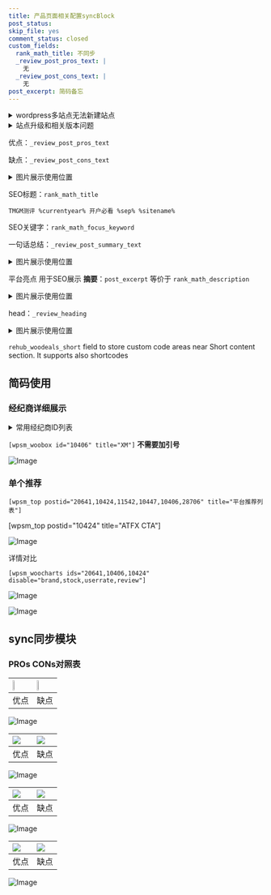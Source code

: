 ```yaml
---
title: 产品页面相关配置syncBlock
post_status: 
skip_file: yes
comment_status: closed
custom_fields:
  rank_math_title: 不同步
  _review_post_pros_text: |
    无
  _review_post_cons_text: |
    无
post_excerpt: 简码备忘
---
```

<details><summary>wordpress多站点无法新建站点</summary>

<li>和报错需要清理cookies一样的原因</li>
<li>wp-config.php里面<code>define( 'SUBDOMAIN_INSTALL', false );//子域名安装</code></li>
<li>新建子站点是用<code>define( 'SUBDOMAIN_INSTALL', true);//子域名安装</code> 完成以后，改成<code>false</code></li>
</details>

<details><summary>站点升级和相关版本问题</summary>

<p>wordpress：5.9.9
woocommerce：7.5.1
出现问题的地方：主题选项里面>><strong>Product layout >>compact style</strong></p>
<p>如何出现没有用过的字段 导致无法保存。先导出配置 然后进行修改，后面再次恢复即可。</p>
<p>出现部分字段无法显示时，需要返回默认布局后，对产品进行保存就好了。</p>
<p></p>
</details>

优点：`_review_post_pros_text`

缺点：`_review_post_cons_text`

<details><summary>图片展示使用位置</summary>

<img src="https://prod-files-secure.s3.us-west-2.amazonaws.com/39ed1227-6d7d-4570-be36-9ccd4a2c4241/f51d3d83-55d4-4bdf-9604-f37ec77ab556/Untitled.png?X-Amz-Algorithm=AWS4-HMAC-SHA256&X-Amz-Content-Sha256=UNSIGNED-PAYLOAD&X-Amz-Credential=ASIAZI2LB466ZYGASELX%2F20250923%2Fus-west-2%2Fs3%2Faws4_request&X-Amz-Date=20250923T225521Z&X-Amz-Expires=3600&X-Amz-Security-Token=IQoJb3JpZ2luX2VjEMb%2F%2F%2F%2F%2F%2F%2F%2F%2F%2FwEaCXVzLXdlc3QtMiJHMEUCICeAKPktjpypskM2MtI7H3bccU7LyEUVNuMHqsahNaraAiEA4EvZnpMiKl70rWegBJiEyLilk8PFVB%2FC4QnGlilYmSsq%2FwMITxAAGgw2Mzc0MjMxODM4MDUiDCofnVFWffnSLzN1dSrcA4ikZiwDyVnLQKl8nbLpSnz3pn%2BvBDtAH%2FWZ8YqAtaaAapnZ%2BQa0T%2FCL4cVCRIITxweIzNGQdhLA2WoauvCe%2FB%2Fe1pXoGZWm8YWe4a70gBFDP%2FBh5BmObLOqs0kzznteBg%2FUe6WaeMPVZRnUXkTAZ6MoMit%2BYJVgxTPKVSzfYF%2FkCwvmwTK4wGVfmTuN64ijVKh8QTRCHCw7i5LByo9sMDUGbyWQPPo6FXZRRgmopEv8Euam5Or0a0VHcjxGmXnrx6YNqhr1TqEGbHS29JP3Su3xufLcaUNQ2jUebiST5uDpaNPcGIwuoAB9Jo0tMbxDooMYZtrKbTBLpflQl%2Fu4FPjWjuFaZQcXHzHSyNmJsE2h0MWY%2BwYjgl7Yt4AP3pm0Gr%2F3VcNitmrEZDlvG6i2WcmutCJUx5oW36R%2FghB8vevs6rRI%2BEQtK%2Bsxa4yWAd7bxkXjx4URRd9NWcfJSfuyBbAafXTz%2BOS%2Fmvsq5BLDKnlvSOo7gnGfGnF%2BjhsN15ibs8j%2BEZ%2Bfp925%2B%2FZ5iY4W%2FRyLdvMbjntxRKbcKepGSlGJoRc9wJ%2BJ1CnEirUm4aQbuR8y5OgUD37ZYApuGP856jw7E2PZWfU%2BYawG3cn1DBmkK9PrhDIl0tjeV7PDMPa4zMYGOqUB%2FkdHPuYctaHwVy%2Be6jvpu5OIKwnDYu27Kn5EqjLyA9ompSWw9koSlDpDbd7dRXByvBFjHdCqfPe09IWpfmnRJ9WtXmdH3EMbsdg6BaneovqMZg%2BkVnVZXGTcdq02T%2BPPN8c8QRgg%2BDzxGROIl3%2FnML8JDOjzFKTE9n1X%2B3hDtXvWiIvNhc9D7Rbz8LCbtZoo5ROEOq3Ncl6ZGAkpxpEFjeEv5fEm&X-Amz-Signature=6430fef79954da516f29cde8d72e5a9e5d57fba287e452b866e754fd928458db&X-Amz-SignedHeaders=host&x-amz-checksum-mode=ENABLED&x-id=GetObject" alt="Image">
</details>

SEO标题：`rank_math_title`

`TMGM测评 %currentyear% 开户必看 %sep% %sitename%`

SEO关键字：`rank_math_focus_keyword`

一句话总结：`_review_post_summary_text`

<details><summary>图片展示使用位置</summary>

<img src="https://prod-files-secure.s3.us-west-2.amazonaws.com/39ed1227-6d7d-4570-be36-9ccd4a2c4241/4b96a922-296c-4f4e-8630-d1c870cbce01/Untitled.png?X-Amz-Algorithm=AWS4-HMAC-SHA256&X-Amz-Content-Sha256=UNSIGNED-PAYLOAD&X-Amz-Credential=ASIAZI2LB466XVX3H7BH%2F20250923%2Fus-west-2%2Fs3%2Faws4_request&X-Amz-Date=20250923T225521Z&X-Amz-Expires=3600&X-Amz-Security-Token=IQoJb3JpZ2luX2VjEMf%2F%2F%2F%2F%2F%2F%2F%2F%2F%2FwEaCXVzLXdlc3QtMiJGMEQCIFAeChII2JNsBmaqh7zyIFsrAVoG8fyZs%2Fi7Fsj4IGeEAiA2DtFba6RmvUuAleMLxGhZ4Bpk9srHI7CczifjJawFXSr%2FAwhPEAAaDDYzNzQyMzE4MzgwNSIMwBC%2B12nOX1qEBMi8KtwD7JeMCCTqcrU7DKHBO3MxK9oobnLhq11zsQaCyODJuEaW5OiJOpQOVmk0B%2FaGvjOt79xwzglzhGdIZ9g%2BwvdnCwoPAaLYDknvkyrMXMobzlhIYBNfzColXwl1%2F8JBzzv1VAuNUuzXNq6hQ%2BqOTf5vR872tm7qnEbvH%2B2HlgXL3ezrXRME7QY%2BTo3hOZzrA06ha9hPO0lavfBDwoiV9sfYpEcjKFF6yGA5UbLcof2YvScOBgOXY9FJzOgy4o9%2BxBCH9C8%2BP%2B3se6ygSTZA57XNsVBGLanLZncEI%2BqcD1zg5FkEZUC2doHC8l77605H79qzG41l0aajn2gCMiZHFu2%2FAKRAHsN2EeFv0oeRuT0J4JtAULTFDEJiLrZc3ihVJb6yOi4F5nI1FylLqvfjRF6tdiMCjLvXia3ohiTzX563zOVlJlieCVfn5TEWhvbPysexf7j%2FhWiABxpvHopfulcME082pLmHpgiy4MvUEsMLhTCbWAafvhsE1QdrUz9HEAUEKaVv6V%2BT0am20vUWpmbpci4vRKPy0Xowlq8wFdEP0V%2F5xoIokbmy9oJ%2B1GECNKnjruDG%2BM2pomexZ7u%2B3RQ2G9lpv9xob4CxnaiaHLlALCDkBgswtNAGww%2Bfs9UwobrMxgY6pgEyaNdqRT7UW7xNz3OLLxpxgWFnSPQ%2BrB2Kli7ivYKhVALZydpWMQzjeRv05DsrpxEFNSuqCkZJWh1ehjdethdRLtGKpZgNzlt5L4TysIsDU2zMrXZMFVocAszZaMEdtzBLojBc40yUEIhtkYnqphLtHvKuAwtSVMvyrh3ZNRk%2F10wkB9jVtP%2FqEVI3Wp%2F5ViJucYleokAmyIOLaLPteytzihd06Df5&X-Amz-Signature=d0850f5b10a4a58ab07c0258a0de6c8aacd46ba803ea454d12b23503ed40b627&X-Amz-SignedHeaders=host&x-amz-checksum-mode=ENABLED&x-id=GetObject" alt="Image">
</details>

平台亮点 用于SEO展示 **摘要**：`post_excerpt`  等价于 `rank_math_description`

<details><summary>图片展示使用位置</summary>

<img src="https://prod-files-secure.s3.us-west-2.amazonaws.com/39ed1227-6d7d-4570-be36-9ccd4a2c4241/1ee11f63-b60a-4dfe-a7a7-d58ff23b5d88/Untitled.png?X-Amz-Algorithm=AWS4-HMAC-SHA256&X-Amz-Content-Sha256=UNSIGNED-PAYLOAD&X-Amz-Credential=ASIAZI2LB466WB7EYUYI%2F20250923%2Fus-west-2%2Fs3%2Faws4_request&X-Amz-Date=20250923T225521Z&X-Amz-Expires=3600&X-Amz-Security-Token=IQoJb3JpZ2luX2VjEMf%2F%2F%2F%2F%2F%2F%2F%2F%2F%2FwEaCXVzLXdlc3QtMiJHMEUCIEEa2H%2BGPfD0r94wpDj4kGyZKfutFdBiTzvWxFQd8VK2AiEA4jxKnfqKXSlba1xJEZZVe37iIbweGCZzWBA9MRLGWMEq%2FwMITxAAGgw2Mzc0MjMxODM4MDUiDOaaS86RKTYJplofQSrcA3MFhMcRZ0yWgktKQwXV1TF3Um4wKJ7pIk80K%2BL6xVhE%2Bx7c2MCLOv%2Fk351HegH3kJh9asMfueu2Clok89pJox57OUPP3cSOf6BVzWqduJoGMPAQuG8BDmPlSc3WZ9UxBEHIppB7vpQm9IOtmV71x8wqMmSpQc%2BokTj49yOw32OsZMXVMkN8IJO3mDNjldWNV8Gg8HSuQSPHXkcpzYzaywWsAuCbJKhZ53E9LZTtTFKjk13KtmpuxpcyD6EbGYXCLvPrcvNrUgUh0U%2Bxsebraq81Ye3TSJup8XkdnVsaKn3YB33pONhYwpjI%2Bo%2FHamUkl4JtKSj86uN0ygtqJAgXC%2Bz4fGRydL6DTQMZe%2B4bHiXK6F3VViB1S1W8sd2tHQ1J9WYD9shd9jPb2adUW7OF9U6O71hY92%2BBPYPWotAOKuWlJzh6s2lQWuc1GyfHTvpwAEgq3y%2FbkfmDdUaLxyJu%2F8RMM%2FWmfe0aEVlqgt1Iu1KSezyYCIRe%2FpyT1q8cFv1T70vddq6qaWR3o%2BpQmlK4E2wI%2FqeIbVmO4%2Fp4jzoCvKfE5sZUn1bQgpeivog%2FrvLdwjPbvIqLYqVSbuFy1pQEYjPslYt%2BeimZtDgoRoe8I2iGooCer5lv1DTgto%2FGMKm5zMYGOqUBXFsAHsp62c9gAsRNFy%2B48i9w9GOx7NoS1J8Zg0r%2BPGOy5wZJHKh8PITN5sBC2Ui2wX71JEGQk4z0IJcGPjtgylbpPeaFRV7ZNmL6P2fSBpeL%2FE8mkZ74U0xvdIDulzp75Q8KX%2BB8w21qeMEQajETBsSrJn2xVgr5pcdDOmSEz3ZhayqOxcYWYchUGrH1kV5knh%2FlbohbTXIwC9eU1jJ%2FHdehwUQG&X-Amz-Signature=b97e9940339c57b05999abd32b2f0a0523c27a27d0d30ade58103b818164ab12&X-Amz-SignedHeaders=host&x-amz-checksum-mode=ENABLED&x-id=GetObject" alt="Image">
<img src="https://prod-files-secure.s3.us-west-2.amazonaws.com/39ed1227-6d7d-4570-be36-9ccd4a2c4241/ad4118b5-78d8-4fbe-801e-3b29b5d99c01/Untitled.png?X-Amz-Algorithm=AWS4-HMAC-SHA256&X-Amz-Content-Sha256=UNSIGNED-PAYLOAD&X-Amz-Credential=ASIAZI2LB466WB7EYUYI%2F20250923%2Fus-west-2%2Fs3%2Faws4_request&X-Amz-Date=20250923T225521Z&X-Amz-Expires=3600&X-Amz-Security-Token=IQoJb3JpZ2luX2VjEMf%2F%2F%2F%2F%2F%2F%2F%2F%2F%2FwEaCXVzLXdlc3QtMiJHMEUCIEEa2H%2BGPfD0r94wpDj4kGyZKfutFdBiTzvWxFQd8VK2AiEA4jxKnfqKXSlba1xJEZZVe37iIbweGCZzWBA9MRLGWMEq%2FwMITxAAGgw2Mzc0MjMxODM4MDUiDOaaS86RKTYJplofQSrcA3MFhMcRZ0yWgktKQwXV1TF3Um4wKJ7pIk80K%2BL6xVhE%2Bx7c2MCLOv%2Fk351HegH3kJh9asMfueu2Clok89pJox57OUPP3cSOf6BVzWqduJoGMPAQuG8BDmPlSc3WZ9UxBEHIppB7vpQm9IOtmV71x8wqMmSpQc%2BokTj49yOw32OsZMXVMkN8IJO3mDNjldWNV8Gg8HSuQSPHXkcpzYzaywWsAuCbJKhZ53E9LZTtTFKjk13KtmpuxpcyD6EbGYXCLvPrcvNrUgUh0U%2Bxsebraq81Ye3TSJup8XkdnVsaKn3YB33pONhYwpjI%2Bo%2FHamUkl4JtKSj86uN0ygtqJAgXC%2Bz4fGRydL6DTQMZe%2B4bHiXK6F3VViB1S1W8sd2tHQ1J9WYD9shd9jPb2adUW7OF9U6O71hY92%2BBPYPWotAOKuWlJzh6s2lQWuc1GyfHTvpwAEgq3y%2FbkfmDdUaLxyJu%2F8RMM%2FWmfe0aEVlqgt1Iu1KSezyYCIRe%2FpyT1q8cFv1T70vddq6qaWR3o%2BpQmlK4E2wI%2FqeIbVmO4%2Fp4jzoCvKfE5sZUn1bQgpeivog%2FrvLdwjPbvIqLYqVSbuFy1pQEYjPslYt%2BeimZtDgoRoe8I2iGooCer5lv1DTgto%2FGMKm5zMYGOqUBXFsAHsp62c9gAsRNFy%2B48i9w9GOx7NoS1J8Zg0r%2BPGOy5wZJHKh8PITN5sBC2Ui2wX71JEGQk4z0IJcGPjtgylbpPeaFRV7ZNmL6P2fSBpeL%2FE8mkZ74U0xvdIDulzp75Q8KX%2BB8w21qeMEQajETBsSrJn2xVgr5pcdDOmSEz3ZhayqOxcYWYchUGrH1kV5knh%2FlbohbTXIwC9eU1jJ%2FHdehwUQG&X-Amz-Signature=3e1f6f9a331d07782f4ccea2eb878976f582eca40ee7bfa90e2e5daa6366f0f1&X-Amz-SignedHeaders=host&x-amz-checksum-mode=ENABLED&x-id=GetObject" alt="Image">
<img src="https://prod-files-secure.s3.us-west-2.amazonaws.com/39ed1227-6d7d-4570-be36-9ccd4a2c4241/a38cf7c9-a79c-4b64-9e94-13589fe0758b/Untitled.png?X-Amz-Algorithm=AWS4-HMAC-SHA256&X-Amz-Content-Sha256=UNSIGNED-PAYLOAD&X-Amz-Credential=ASIAZI2LB466WB7EYUYI%2F20250923%2Fus-west-2%2Fs3%2Faws4_request&X-Amz-Date=20250923T225521Z&X-Amz-Expires=3600&X-Amz-Security-Token=IQoJb3JpZ2luX2VjEMf%2F%2F%2F%2F%2F%2F%2F%2F%2F%2FwEaCXVzLXdlc3QtMiJHMEUCIEEa2H%2BGPfD0r94wpDj4kGyZKfutFdBiTzvWxFQd8VK2AiEA4jxKnfqKXSlba1xJEZZVe37iIbweGCZzWBA9MRLGWMEq%2FwMITxAAGgw2Mzc0MjMxODM4MDUiDOaaS86RKTYJplofQSrcA3MFhMcRZ0yWgktKQwXV1TF3Um4wKJ7pIk80K%2BL6xVhE%2Bx7c2MCLOv%2Fk351HegH3kJh9asMfueu2Clok89pJox57OUPP3cSOf6BVzWqduJoGMPAQuG8BDmPlSc3WZ9UxBEHIppB7vpQm9IOtmV71x8wqMmSpQc%2BokTj49yOw32OsZMXVMkN8IJO3mDNjldWNV8Gg8HSuQSPHXkcpzYzaywWsAuCbJKhZ53E9LZTtTFKjk13KtmpuxpcyD6EbGYXCLvPrcvNrUgUh0U%2Bxsebraq81Ye3TSJup8XkdnVsaKn3YB33pONhYwpjI%2Bo%2FHamUkl4JtKSj86uN0ygtqJAgXC%2Bz4fGRydL6DTQMZe%2B4bHiXK6F3VViB1S1W8sd2tHQ1J9WYD9shd9jPb2adUW7OF9U6O71hY92%2BBPYPWotAOKuWlJzh6s2lQWuc1GyfHTvpwAEgq3y%2FbkfmDdUaLxyJu%2F8RMM%2FWmfe0aEVlqgt1Iu1KSezyYCIRe%2FpyT1q8cFv1T70vddq6qaWR3o%2BpQmlK4E2wI%2FqeIbVmO4%2Fp4jzoCvKfE5sZUn1bQgpeivog%2FrvLdwjPbvIqLYqVSbuFy1pQEYjPslYt%2BeimZtDgoRoe8I2iGooCer5lv1DTgto%2FGMKm5zMYGOqUBXFsAHsp62c9gAsRNFy%2B48i9w9GOx7NoS1J8Zg0r%2BPGOy5wZJHKh8PITN5sBC2Ui2wX71JEGQk4z0IJcGPjtgylbpPeaFRV7ZNmL6P2fSBpeL%2FE8mkZ74U0xvdIDulzp75Q8KX%2BB8w21qeMEQajETBsSrJn2xVgr5pcdDOmSEz3ZhayqOxcYWYchUGrH1kV5knh%2FlbohbTXIwC9eU1jJ%2FHdehwUQG&X-Amz-Signature=d45ac15bf3d3e2c0e30c5df80e88e2b2d6deb4608f6b22e80e3748d37fcb11ef&X-Amz-SignedHeaders=host&x-amz-checksum-mode=ENABLED&x-id=GetObject" alt="Image">
<img src="https://prod-files-secure.s3.us-west-2.amazonaws.com/39ed1227-6d7d-4570-be36-9ccd4a2c4241/7da6fc1e-d2ac-42ae-8c75-cb5749aa18f6/Untitled.png?X-Amz-Algorithm=AWS4-HMAC-SHA256&X-Amz-Content-Sha256=UNSIGNED-PAYLOAD&X-Amz-Credential=ASIAZI2LB466WB7EYUYI%2F20250923%2Fus-west-2%2Fs3%2Faws4_request&X-Amz-Date=20250923T225521Z&X-Amz-Expires=3600&X-Amz-Security-Token=IQoJb3JpZ2luX2VjEMf%2F%2F%2F%2F%2F%2F%2F%2F%2F%2FwEaCXVzLXdlc3QtMiJHMEUCIEEa2H%2BGPfD0r94wpDj4kGyZKfutFdBiTzvWxFQd8VK2AiEA4jxKnfqKXSlba1xJEZZVe37iIbweGCZzWBA9MRLGWMEq%2FwMITxAAGgw2Mzc0MjMxODM4MDUiDOaaS86RKTYJplofQSrcA3MFhMcRZ0yWgktKQwXV1TF3Um4wKJ7pIk80K%2BL6xVhE%2Bx7c2MCLOv%2Fk351HegH3kJh9asMfueu2Clok89pJox57OUPP3cSOf6BVzWqduJoGMPAQuG8BDmPlSc3WZ9UxBEHIppB7vpQm9IOtmV71x8wqMmSpQc%2BokTj49yOw32OsZMXVMkN8IJO3mDNjldWNV8Gg8HSuQSPHXkcpzYzaywWsAuCbJKhZ53E9LZTtTFKjk13KtmpuxpcyD6EbGYXCLvPrcvNrUgUh0U%2Bxsebraq81Ye3TSJup8XkdnVsaKn3YB33pONhYwpjI%2Bo%2FHamUkl4JtKSj86uN0ygtqJAgXC%2Bz4fGRydL6DTQMZe%2B4bHiXK6F3VViB1S1W8sd2tHQ1J9WYD9shd9jPb2adUW7OF9U6O71hY92%2BBPYPWotAOKuWlJzh6s2lQWuc1GyfHTvpwAEgq3y%2FbkfmDdUaLxyJu%2F8RMM%2FWmfe0aEVlqgt1Iu1KSezyYCIRe%2FpyT1q8cFv1T70vddq6qaWR3o%2BpQmlK4E2wI%2FqeIbVmO4%2Fp4jzoCvKfE5sZUn1bQgpeivog%2FrvLdwjPbvIqLYqVSbuFy1pQEYjPslYt%2BeimZtDgoRoe8I2iGooCer5lv1DTgto%2FGMKm5zMYGOqUBXFsAHsp62c9gAsRNFy%2B48i9w9GOx7NoS1J8Zg0r%2BPGOy5wZJHKh8PITN5sBC2Ui2wX71JEGQk4z0IJcGPjtgylbpPeaFRV7ZNmL6P2fSBpeL%2FE8mkZ74U0xvdIDulzp75Q8KX%2BB8w21qeMEQajETBsSrJn2xVgr5pcdDOmSEz3ZhayqOxcYWYchUGrH1kV5knh%2FlbohbTXIwC9eU1jJ%2FHdehwUQG&X-Amz-Signature=5c979259dc088ded4ce73d09d68c2b3a77c662afcbd17095fc07b6bf355e8be5&X-Amz-SignedHeaders=host&x-amz-checksum-mode=ENABLED&x-id=GetObject" alt="Image">
<img src="https://prod-files-secure.s3.us-west-2.amazonaws.com/39ed1227-6d7d-4570-be36-9ccd4a2c4241/7e97f40a-eaee-47f5-b2f9-475f96808fa7/Untitled.png?X-Amz-Algorithm=AWS4-HMAC-SHA256&X-Amz-Content-Sha256=UNSIGNED-PAYLOAD&X-Amz-Credential=ASIAZI2LB466WB7EYUYI%2F20250923%2Fus-west-2%2Fs3%2Faws4_request&X-Amz-Date=20250923T225521Z&X-Amz-Expires=3600&X-Amz-Security-Token=IQoJb3JpZ2luX2VjEMf%2F%2F%2F%2F%2F%2F%2F%2F%2F%2FwEaCXVzLXdlc3QtMiJHMEUCIEEa2H%2BGPfD0r94wpDj4kGyZKfutFdBiTzvWxFQd8VK2AiEA4jxKnfqKXSlba1xJEZZVe37iIbweGCZzWBA9MRLGWMEq%2FwMITxAAGgw2Mzc0MjMxODM4MDUiDOaaS86RKTYJplofQSrcA3MFhMcRZ0yWgktKQwXV1TF3Um4wKJ7pIk80K%2BL6xVhE%2Bx7c2MCLOv%2Fk351HegH3kJh9asMfueu2Clok89pJox57OUPP3cSOf6BVzWqduJoGMPAQuG8BDmPlSc3WZ9UxBEHIppB7vpQm9IOtmV71x8wqMmSpQc%2BokTj49yOw32OsZMXVMkN8IJO3mDNjldWNV8Gg8HSuQSPHXkcpzYzaywWsAuCbJKhZ53E9LZTtTFKjk13KtmpuxpcyD6EbGYXCLvPrcvNrUgUh0U%2Bxsebraq81Ye3TSJup8XkdnVsaKn3YB33pONhYwpjI%2Bo%2FHamUkl4JtKSj86uN0ygtqJAgXC%2Bz4fGRydL6DTQMZe%2B4bHiXK6F3VViB1S1W8sd2tHQ1J9WYD9shd9jPb2adUW7OF9U6O71hY92%2BBPYPWotAOKuWlJzh6s2lQWuc1GyfHTvpwAEgq3y%2FbkfmDdUaLxyJu%2F8RMM%2FWmfe0aEVlqgt1Iu1KSezyYCIRe%2FpyT1q8cFv1T70vddq6qaWR3o%2BpQmlK4E2wI%2FqeIbVmO4%2Fp4jzoCvKfE5sZUn1bQgpeivog%2FrvLdwjPbvIqLYqVSbuFy1pQEYjPslYt%2BeimZtDgoRoe8I2iGooCer5lv1DTgto%2FGMKm5zMYGOqUBXFsAHsp62c9gAsRNFy%2B48i9w9GOx7NoS1J8Zg0r%2BPGOy5wZJHKh8PITN5sBC2Ui2wX71JEGQk4z0IJcGPjtgylbpPeaFRV7ZNmL6P2fSBpeL%2FE8mkZ74U0xvdIDulzp75Q8KX%2BB8w21qeMEQajETBsSrJn2xVgr5pcdDOmSEz3ZhayqOxcYWYchUGrH1kV5knh%2FlbohbTXIwC9eU1jJ%2FHdehwUQG&X-Amz-Signature=a8337f8bc5ad7310ba7b12e11ef551eb2cee3f774ce2dc9353481f9261be68c0&X-Amz-SignedHeaders=host&x-amz-checksum-mode=ENABLED&x-id=GetObject" alt="Image">
</details>

head：`_review_heading`

<details><summary>图片展示使用位置</summary>

<img src="https://prod-files-secure.s3.us-west-2.amazonaws.com/39ed1227-6d7d-4570-be36-9ccd4a2c4241/3a4650ad-9887-415c-889a-edd51fa54f27/Untitled.png?X-Amz-Algorithm=AWS4-HMAC-SHA256&X-Amz-Content-Sha256=UNSIGNED-PAYLOAD&X-Amz-Credential=ASIAZI2LB466RIU5EVHO%2F20250923%2Fus-west-2%2Fs3%2Faws4_request&X-Amz-Date=20250923T225521Z&X-Amz-Expires=3600&X-Amz-Security-Token=IQoJb3JpZ2luX2VjEMf%2F%2F%2F%2F%2F%2F%2F%2F%2F%2FwEaCXVzLXdlc3QtMiJHMEUCIQC2WC6iog8lFW97qBicBlxLHg58NOJQvnMEXm3bJmETzgIgarH%2FiuHEeH45uBJT06x8WLUGM%2Fon3rXcZne6cSrohGAq%2FwMITxAAGgw2Mzc0MjMxODM4MDUiDNpqhkG0Dd7c4B8LZCrcAyTIJHoUuya8lNO76v5EE6DY4Wky4P71Ivv0ifjBpVHdDQG%2BMw0TZPu58bOxJMU%2FsZfbHi2Hxyx8rg6qzwfj1Dk38N6Wq1KwSCAiycltHBHrhSAo8axBBPS8lVF5N%2BJchWhan2JqsEMbW8ZjIDzcc%2BcfoZFZIyImzkoGTnsckHlhbUKUszvH%2BbGsGN1vwbdlU2iY23%2BiOB8pLdyUKCma%2FcO5IFGm6x2Ared63QyCm0qKCB73KnFdAg75vc35nJ10t8iuV2uBEg5%2FV1yWc1MK9nuU6gzjCwExoWsG7CviGeaBBiEfEbN0etLg5ZKFH6n5qLM1GUYgieg48uvThFGPkScJLjXKmXs80kOL7oJBZXbxIuAe0GQtAiPmZDafCM%2Fu8cL9EZQY%2BZ3r8uqCI9VcuIy7TPbENmICo9qXENRu97yqAaBturPEulUwQd2N5aRfCXLVbF2wHu7KXJqPmnlhDxLIDcmSUjCKQWyncDCwODyzANuvrCCX7AcBYFn1vTpsx7yNiMNjtyxAEM%2Bb8nExKxTO%2F1uAB0L%2FC6HF4WVOXcWaJ%2BEgj%2Bo3YGhYpkyzujsCeIRfLL4CvlJaz1NFf07pG9OIjjhykRFJHaqngO4ezZM7zJJSicslbIWfxi71MPe5zMYGOqUB%2F7By0o4rX9qt6gcGXTaGq8z9w%2BYEiIJAOWuTD1KPo1mgscVYS8IOFM8CbUdMUFQ5YUdaRvZMIhLaNDSTgHlfFK4rh0M2kr0sSAmqaBqb2ubptDuskkCSd2HjeyAStpqdauU7wJW0pExCS179%2F%2FtaltmgQdr22G%2BwrTPqv%2FFqxgZxFgD8WQf5t4HtzvSv1QN9bZ2D6GyA9WGOBTo2tZqaXlomK%2B7W&X-Amz-Signature=ce5c00a1c954f4c3dd68636524eb4067b07327426b605a3b4045e08402e62b94&X-Amz-SignedHeaders=host&x-amz-checksum-mode=ENABLED&x-id=GetObject" alt="Image">
</details>

`rehub_woodeals_short`	field to store custom code areas near Short content section. It supports also shortcodes



## 简码使用

### 经纪商详细展示

<details><summary>常用经纪商ID列表</summary>

<pre><code class="php">嘉盛 ===> 20641  [wpsm_woobox id="20641" title="嘉盛"]
易信easymarkets ===> 11542  [wpsm_woobox id="11542" title="易信easymarkets"]
ATFX外汇 ===> 10424  [wpsm_woobox id="10424" title="ATFX"]
XM ===> 10406  [wpsm_woobox id="10406" title="XM"]
TMGM ===> 29622  [wpsm_woobox id="29622" title="TMGM"]
HYCM ===> 10447  [wpsm_woobox id="10447" title="HYCM"]
fpmarkets澳福外汇 ===> 20639  [wpsm_woobox id="20639" title="fpmarkets澳福外汇"]</code></pre>
</details>

`[wpsm_woobox id="10406" title="XM"]` **不需要加引号**

![Image](https://prod-files-secure.s3.us-west-2.amazonaws.com/39ed1227-6d7d-4570-be36-9ccd4a2c4241/4f898f9d-0fa7-4e43-acd3-ac6bc7be575a/Untitled.png?X-Amz-Algorithm=AWS4-HMAC-SHA256&X-Amz-Content-Sha256=UNSIGNED-PAYLOAD&X-Amz-Credential=ASIAZI2LB466YEL6AZZO%2F20250923%2Fus-west-2%2Fs3%2Faws4_request&X-Amz-Date=20250923T225519Z&X-Amz-Expires=3600&X-Amz-Security-Token=IQoJb3JpZ2luX2VjEMf%2F%2F%2F%2F%2F%2F%2F%2F%2F%2FwEaCXVzLXdlc3QtMiJIMEYCIQDip8NnVtooFFj3YftVhu%2Bc12JIZilLd6y65VspxRqtgQIhAMoirvrDJAxd4GVGaZqSQMPFqvdfbRlFUG9J3JSLS9AmKv8DCE8QABoMNjM3NDIzMTgzODA1IgyhEht8HALp9Bow6O8q3AMIL09o85DhTx%2BCba4ACZmgHI%2BQr5OKeNcXrPLdZ%2B8%2Fiq%2Bjqnv3nvhuoBZYYdxP2Mf9OXvDOl4ASQ1Cb48MXr45N%2BNqETgWHSJnzZ%2Fwjy31a2vhsDm68ifuKjc%2BQoGnssSRYrCM8Zhzk1gxWF%2BZYO3klZkNclDXGkRmzL0YonIoSfN7Q96F%2FdkcJn%2F3QPZK0kBBc5nTafbqP8KY59dsAKjTwj%2FlcRpMvijyjF6RyLd%2BbZEh1TQQMrXJNDwj7dVESubjxsXJxEA4RLEUEwt9yO8%2BtZOVtd83qcFdMTtWwbVXdwmH5fIHC9%2FM3EVRqTJ7VLhwwKIF6WrpqQisgRNdYxCpPEHzsMLyB%2F1JYfz32RkJIZF4J79T9eAqscc0uOYImfJGaKP3apUK72nF%2FhbQxvkKdyHuTbzlcV%2FzDcd2lGIm%2F7OqeFqNjJAJWZLOkyvmb%2Fh6PotZXz5g%2BQxMqE6GC2RNnarsJ8%2BEKLgl5mY0wAHnY5%2FCvLoxeqm72miWLIESUgSHxVjTMQ3enucsA77aaesLuL0wdGVgKLQ%2FFdCrX7Sw0k2lu%2BXA0pNhVrlAMLLgdQ%2Fm59ueyme%2FWtfjidDcLIGh8CO70Z8MAGrPUx6yfookr8wyxiWj26ViODokHjCouczGBjqkAde%2BqQ8TWjNEYTUIKxjkGNl22YdEpyAXZUecoaAcrXJ9718eq7BKynMrUeRFj7wis6GCMuxxvZvLWcrBNFDkfY2TUBKBPcMbtCYhExRpWlqstDWoV9JOhiUyYB8QbThUGJbQG3Zw9DEhCBBnzhq5DMAcG25%2BHWM%2B0I6n%2B1DkRnk1DRUmfqNVAw6%2FHYtg5aMM%2BhOuNhDcvxB%2BNr3Fb4nRFWl7e%2FAG&X-Amz-Signature=332ba71d32c35ab1834b00be1cb33b9855d59bd2288d939c76aaf2127dcd77c7&X-Amz-SignedHeaders=host&x-amz-checksum-mode=ENABLED&x-id=GetObject)

### 单个推荐
`[wpsm_top postid="20641,10424,11542,10447,10406,28706" title="平台推荐列表"]`

[wpsm_top postid="10424" title="ATFX CTA"]

![Image](https://prod-files-secure.s3.us-west-2.amazonaws.com/39ed1227-6d7d-4570-be36-9ccd4a2c4241/5ac620dc-51a8-48b6-b55d-91f47299193c/Untitled.png?X-Amz-Algorithm=AWS4-HMAC-SHA256&X-Amz-Content-Sha256=UNSIGNED-PAYLOAD&X-Amz-Credential=ASIAZI2LB466YEL6AZZO%2F20250923%2Fus-west-2%2Fs3%2Faws4_request&X-Amz-Date=20250923T225519Z&X-Amz-Expires=3600&X-Amz-Security-Token=IQoJb3JpZ2luX2VjEMf%2F%2F%2F%2F%2F%2F%2F%2F%2F%2FwEaCXVzLXdlc3QtMiJIMEYCIQDip8NnVtooFFj3YftVhu%2Bc12JIZilLd6y65VspxRqtgQIhAMoirvrDJAxd4GVGaZqSQMPFqvdfbRlFUG9J3JSLS9AmKv8DCE8QABoMNjM3NDIzMTgzODA1IgyhEht8HALp9Bow6O8q3AMIL09o85DhTx%2BCba4ACZmgHI%2BQr5OKeNcXrPLdZ%2B8%2Fiq%2Bjqnv3nvhuoBZYYdxP2Mf9OXvDOl4ASQ1Cb48MXr45N%2BNqETgWHSJnzZ%2Fwjy31a2vhsDm68ifuKjc%2BQoGnssSRYrCM8Zhzk1gxWF%2BZYO3klZkNclDXGkRmzL0YonIoSfN7Q96F%2FdkcJn%2F3QPZK0kBBc5nTafbqP8KY59dsAKjTwj%2FlcRpMvijyjF6RyLd%2BbZEh1TQQMrXJNDwj7dVESubjxsXJxEA4RLEUEwt9yO8%2BtZOVtd83qcFdMTtWwbVXdwmH5fIHC9%2FM3EVRqTJ7VLhwwKIF6WrpqQisgRNdYxCpPEHzsMLyB%2F1JYfz32RkJIZF4J79T9eAqscc0uOYImfJGaKP3apUK72nF%2FhbQxvkKdyHuTbzlcV%2FzDcd2lGIm%2F7OqeFqNjJAJWZLOkyvmb%2Fh6PotZXz5g%2BQxMqE6GC2RNnarsJ8%2BEKLgl5mY0wAHnY5%2FCvLoxeqm72miWLIESUgSHxVjTMQ3enucsA77aaesLuL0wdGVgKLQ%2FFdCrX7Sw0k2lu%2BXA0pNhVrlAMLLgdQ%2Fm59ueyme%2FWtfjidDcLIGh8CO70Z8MAGrPUx6yfookr8wyxiWj26ViODokHjCouczGBjqkAde%2BqQ8TWjNEYTUIKxjkGNl22YdEpyAXZUecoaAcrXJ9718eq7BKynMrUeRFj7wis6GCMuxxvZvLWcrBNFDkfY2TUBKBPcMbtCYhExRpWlqstDWoV9JOhiUyYB8QbThUGJbQG3Zw9DEhCBBnzhq5DMAcG25%2BHWM%2B0I6n%2B1DkRnk1DRUmfqNVAw6%2FHYtg5aMM%2BhOuNhDcvxB%2BNr3Fb4nRFWl7e%2FAG&X-Amz-Signature=8294ee95451a8e1ed53fde8b7d63974749d53832c9f20f11a2b64e326cc91a0a&X-Amz-SignedHeaders=host&x-amz-checksum-mode=ENABLED&x-id=GetObject)

详情对比

`[wpsm_woocharts ids="20641,10406,10424" disable="brand,stock,userrate,review"]`

![Image](https://prod-files-secure.s3.us-west-2.amazonaws.com/39ed1227-6d7d-4570-be36-9ccd4a2c4241/bf3ba45f-b9f3-4295-8aef-b4a495fd25f4/Untitled.png?X-Amz-Algorithm=AWS4-HMAC-SHA256&X-Amz-Content-Sha256=UNSIGNED-PAYLOAD&X-Amz-Credential=ASIAZI2LB466YEL6AZZO%2F20250923%2Fus-west-2%2Fs3%2Faws4_request&X-Amz-Date=20250923T225520Z&X-Amz-Expires=3600&X-Amz-Security-Token=IQoJb3JpZ2luX2VjEMf%2F%2F%2F%2F%2F%2F%2F%2F%2F%2FwEaCXVzLXdlc3QtMiJIMEYCIQDip8NnVtooFFj3YftVhu%2Bc12JIZilLd6y65VspxRqtgQIhAMoirvrDJAxd4GVGaZqSQMPFqvdfbRlFUG9J3JSLS9AmKv8DCE8QABoMNjM3NDIzMTgzODA1IgyhEht8HALp9Bow6O8q3AMIL09o85DhTx%2BCba4ACZmgHI%2BQr5OKeNcXrPLdZ%2B8%2Fiq%2Bjqnv3nvhuoBZYYdxP2Mf9OXvDOl4ASQ1Cb48MXr45N%2BNqETgWHSJnzZ%2Fwjy31a2vhsDm68ifuKjc%2BQoGnssSRYrCM8Zhzk1gxWF%2BZYO3klZkNclDXGkRmzL0YonIoSfN7Q96F%2FdkcJn%2F3QPZK0kBBc5nTafbqP8KY59dsAKjTwj%2FlcRpMvijyjF6RyLd%2BbZEh1TQQMrXJNDwj7dVESubjxsXJxEA4RLEUEwt9yO8%2BtZOVtd83qcFdMTtWwbVXdwmH5fIHC9%2FM3EVRqTJ7VLhwwKIF6WrpqQisgRNdYxCpPEHzsMLyB%2F1JYfz32RkJIZF4J79T9eAqscc0uOYImfJGaKP3apUK72nF%2FhbQxvkKdyHuTbzlcV%2FzDcd2lGIm%2F7OqeFqNjJAJWZLOkyvmb%2Fh6PotZXz5g%2BQxMqE6GC2RNnarsJ8%2BEKLgl5mY0wAHnY5%2FCvLoxeqm72miWLIESUgSHxVjTMQ3enucsA77aaesLuL0wdGVgKLQ%2FFdCrX7Sw0k2lu%2BXA0pNhVrlAMLLgdQ%2Fm59ueyme%2FWtfjidDcLIGh8CO70Z8MAGrPUx6yfookr8wyxiWj26ViODokHjCouczGBjqkAde%2BqQ8TWjNEYTUIKxjkGNl22YdEpyAXZUecoaAcrXJ9718eq7BKynMrUeRFj7wis6GCMuxxvZvLWcrBNFDkfY2TUBKBPcMbtCYhExRpWlqstDWoV9JOhiUyYB8QbThUGJbQG3Zw9DEhCBBnzhq5DMAcG25%2BHWM%2B0I6n%2B1DkRnk1DRUmfqNVAw6%2FHYtg5aMM%2BhOuNhDcvxB%2BNr3Fb4nRFWl7e%2FAG&X-Amz-Signature=b3b222a8ca38ef54f6e2a4f4ac3020612e1d62f5f575a3093945c48493fca909&X-Amz-SignedHeaders=host&x-amz-checksum-mode=ENABLED&x-id=GetObject)

![Image](https://prod-files-secure.s3.us-west-2.amazonaws.com/39ed1227-6d7d-4570-be36-9ccd4a2c4241/30bc56ef-f383-4b48-9768-2ebc9e436ec0/Untitled.png?X-Amz-Algorithm=AWS4-HMAC-SHA256&X-Amz-Content-Sha256=UNSIGNED-PAYLOAD&X-Amz-Credential=ASIAZI2LB466YEL6AZZO%2F20250923%2Fus-west-2%2Fs3%2Faws4_request&X-Amz-Date=20250923T225520Z&X-Amz-Expires=3600&X-Amz-Security-Token=IQoJb3JpZ2luX2VjEMf%2F%2F%2F%2F%2F%2F%2F%2F%2F%2FwEaCXVzLXdlc3QtMiJIMEYCIQDip8NnVtooFFj3YftVhu%2Bc12JIZilLd6y65VspxRqtgQIhAMoirvrDJAxd4GVGaZqSQMPFqvdfbRlFUG9J3JSLS9AmKv8DCE8QABoMNjM3NDIzMTgzODA1IgyhEht8HALp9Bow6O8q3AMIL09o85DhTx%2BCba4ACZmgHI%2BQr5OKeNcXrPLdZ%2B8%2Fiq%2Bjqnv3nvhuoBZYYdxP2Mf9OXvDOl4ASQ1Cb48MXr45N%2BNqETgWHSJnzZ%2Fwjy31a2vhsDm68ifuKjc%2BQoGnssSRYrCM8Zhzk1gxWF%2BZYO3klZkNclDXGkRmzL0YonIoSfN7Q96F%2FdkcJn%2F3QPZK0kBBc5nTafbqP8KY59dsAKjTwj%2FlcRpMvijyjF6RyLd%2BbZEh1TQQMrXJNDwj7dVESubjxsXJxEA4RLEUEwt9yO8%2BtZOVtd83qcFdMTtWwbVXdwmH5fIHC9%2FM3EVRqTJ7VLhwwKIF6WrpqQisgRNdYxCpPEHzsMLyB%2F1JYfz32RkJIZF4J79T9eAqscc0uOYImfJGaKP3apUK72nF%2FhbQxvkKdyHuTbzlcV%2FzDcd2lGIm%2F7OqeFqNjJAJWZLOkyvmb%2Fh6PotZXz5g%2BQxMqE6GC2RNnarsJ8%2BEKLgl5mY0wAHnY5%2FCvLoxeqm72miWLIESUgSHxVjTMQ3enucsA77aaesLuL0wdGVgKLQ%2FFdCrX7Sw0k2lu%2BXA0pNhVrlAMLLgdQ%2Fm59ueyme%2FWtfjidDcLIGh8CO70Z8MAGrPUx6yfookr8wyxiWj26ViODokHjCouczGBjqkAde%2BqQ8TWjNEYTUIKxjkGNl22YdEpyAXZUecoaAcrXJ9718eq7BKynMrUeRFj7wis6GCMuxxvZvLWcrBNFDkfY2TUBKBPcMbtCYhExRpWlqstDWoV9JOhiUyYB8QbThUGJbQG3Zw9DEhCBBnzhq5DMAcG25%2BHWM%2B0I6n%2B1DkRnk1DRUmfqNVAw6%2FHYtg5aMM%2BhOuNhDcvxB%2BNr3Fb4nRFWl7e%2FAG&X-Amz-Signature=2ee0dfeea4b784c798724d7102e9870cecfface59cffb17ab3d24a667e6b081c&X-Amz-SignedHeaders=host&x-amz-checksum-mode=ENABLED&x-id=GetObject)

## sync同步模块

### PROs CONs对照表

| <img src="https://cdn.ifttt.fun/gh/jarlin8/OSS@main/icons/customize/pros.svg" height="auto" width="37.3%"> | <img src="https://cdn.ifttt.fun/gh/jarlin8/OSS@main/icons/customize/cons.svg" height="auto" width="28.8%"> |
| :--- | :--- |
| 优点 | 缺点 |

![Image](https://prod-files-secure.s3.us-west-2.amazonaws.com/39ed1227-6d7d-4570-be36-9ccd4a2c4241/8742b755-dfb5-4004-9a5f-d6e561664bd8/Untitled.png?X-Amz-Algorithm=AWS4-HMAC-SHA256&X-Amz-Content-Sha256=UNSIGNED-PAYLOAD&X-Amz-Credential=ASIAZI2LB466YEL6AZZO%2F20250923%2Fus-west-2%2Fs3%2Faws4_request&X-Amz-Date=20250923T225520Z&X-Amz-Expires=3600&X-Amz-Security-Token=IQoJb3JpZ2luX2VjEMf%2F%2F%2F%2F%2F%2F%2F%2F%2F%2FwEaCXVzLXdlc3QtMiJIMEYCIQDip8NnVtooFFj3YftVhu%2Bc12JIZilLd6y65VspxRqtgQIhAMoirvrDJAxd4GVGaZqSQMPFqvdfbRlFUG9J3JSLS9AmKv8DCE8QABoMNjM3NDIzMTgzODA1IgyhEht8HALp9Bow6O8q3AMIL09o85DhTx%2BCba4ACZmgHI%2BQr5OKeNcXrPLdZ%2B8%2Fiq%2Bjqnv3nvhuoBZYYdxP2Mf9OXvDOl4ASQ1Cb48MXr45N%2BNqETgWHSJnzZ%2Fwjy31a2vhsDm68ifuKjc%2BQoGnssSRYrCM8Zhzk1gxWF%2BZYO3klZkNclDXGkRmzL0YonIoSfN7Q96F%2FdkcJn%2F3QPZK0kBBc5nTafbqP8KY59dsAKjTwj%2FlcRpMvijyjF6RyLd%2BbZEh1TQQMrXJNDwj7dVESubjxsXJxEA4RLEUEwt9yO8%2BtZOVtd83qcFdMTtWwbVXdwmH5fIHC9%2FM3EVRqTJ7VLhwwKIF6WrpqQisgRNdYxCpPEHzsMLyB%2F1JYfz32RkJIZF4J79T9eAqscc0uOYImfJGaKP3apUK72nF%2FhbQxvkKdyHuTbzlcV%2FzDcd2lGIm%2F7OqeFqNjJAJWZLOkyvmb%2Fh6PotZXz5g%2BQxMqE6GC2RNnarsJ8%2BEKLgl5mY0wAHnY5%2FCvLoxeqm72miWLIESUgSHxVjTMQ3enucsA77aaesLuL0wdGVgKLQ%2FFdCrX7Sw0k2lu%2BXA0pNhVrlAMLLgdQ%2Fm59ueyme%2FWtfjidDcLIGh8CO70Z8MAGrPUx6yfookr8wyxiWj26ViODokHjCouczGBjqkAde%2BqQ8TWjNEYTUIKxjkGNl22YdEpyAXZUecoaAcrXJ9718eq7BKynMrUeRFj7wis6GCMuxxvZvLWcrBNFDkfY2TUBKBPcMbtCYhExRpWlqstDWoV9JOhiUyYB8QbThUGJbQG3Zw9DEhCBBnzhq5DMAcG25%2BHWM%2B0I6n%2B1DkRnk1DRUmfqNVAw6%2FHYtg5aMM%2BhOuNhDcvxB%2BNr3Fb4nRFWl7e%2FAG&X-Amz-Signature=12dcd5291fbb95e141949913a9e9d13cf81cb28d590338f16137f812c737b5fe&X-Amz-SignedHeaders=host&x-amz-checksum-mode=ENABLED&x-id=GetObject)

| <img src="https://cdn.ifttt.fun/gh/jarlin8/OSS@main/icons/customize/pros1.svg" height="auto"> | <img src="https://cdn.ifttt.fun/gh/jarlin8/OSS@main/icons/customize/cons1.svg" height="auto"> |
| :--- | :--- |
| 优点 | 缺点 |

![Image](https://prod-files-secure.s3.us-west-2.amazonaws.com/39ed1227-6d7d-4570-be36-9ccd4a2c4241/806358f8-c9c4-4e17-bb35-c6c76a5397a5/Untitled.png?X-Amz-Algorithm=AWS4-HMAC-SHA256&X-Amz-Content-Sha256=UNSIGNED-PAYLOAD&X-Amz-Credential=ASIAZI2LB466YEL6AZZO%2F20250923%2Fus-west-2%2Fs3%2Faws4_request&X-Amz-Date=20250923T225520Z&X-Amz-Expires=3600&X-Amz-Security-Token=IQoJb3JpZ2luX2VjEMf%2F%2F%2F%2F%2F%2F%2F%2F%2F%2FwEaCXVzLXdlc3QtMiJIMEYCIQDip8NnVtooFFj3YftVhu%2Bc12JIZilLd6y65VspxRqtgQIhAMoirvrDJAxd4GVGaZqSQMPFqvdfbRlFUG9J3JSLS9AmKv8DCE8QABoMNjM3NDIzMTgzODA1IgyhEht8HALp9Bow6O8q3AMIL09o85DhTx%2BCba4ACZmgHI%2BQr5OKeNcXrPLdZ%2B8%2Fiq%2Bjqnv3nvhuoBZYYdxP2Mf9OXvDOl4ASQ1Cb48MXr45N%2BNqETgWHSJnzZ%2Fwjy31a2vhsDm68ifuKjc%2BQoGnssSRYrCM8Zhzk1gxWF%2BZYO3klZkNclDXGkRmzL0YonIoSfN7Q96F%2FdkcJn%2F3QPZK0kBBc5nTafbqP8KY59dsAKjTwj%2FlcRpMvijyjF6RyLd%2BbZEh1TQQMrXJNDwj7dVESubjxsXJxEA4RLEUEwt9yO8%2BtZOVtd83qcFdMTtWwbVXdwmH5fIHC9%2FM3EVRqTJ7VLhwwKIF6WrpqQisgRNdYxCpPEHzsMLyB%2F1JYfz32RkJIZF4J79T9eAqscc0uOYImfJGaKP3apUK72nF%2FhbQxvkKdyHuTbzlcV%2FzDcd2lGIm%2F7OqeFqNjJAJWZLOkyvmb%2Fh6PotZXz5g%2BQxMqE6GC2RNnarsJ8%2BEKLgl5mY0wAHnY5%2FCvLoxeqm72miWLIESUgSHxVjTMQ3enucsA77aaesLuL0wdGVgKLQ%2FFdCrX7Sw0k2lu%2BXA0pNhVrlAMLLgdQ%2Fm59ueyme%2FWtfjidDcLIGh8CO70Z8MAGrPUx6yfookr8wyxiWj26ViODokHjCouczGBjqkAde%2BqQ8TWjNEYTUIKxjkGNl22YdEpyAXZUecoaAcrXJ9718eq7BKynMrUeRFj7wis6GCMuxxvZvLWcrBNFDkfY2TUBKBPcMbtCYhExRpWlqstDWoV9JOhiUyYB8QbThUGJbQG3Zw9DEhCBBnzhq5DMAcG25%2BHWM%2B0I6n%2B1DkRnk1DRUmfqNVAw6%2FHYtg5aMM%2BhOuNhDcvxB%2BNr3Fb4nRFWl7e%2FAG&X-Amz-Signature=1aabf4d94b134cd8fca89ca3a4ac7778859e9c68b1f61c8e61cb36ebbb1cb91c&X-Amz-SignedHeaders=host&x-amz-checksum-mode=ENABLED&x-id=GetObject)

| <img src="https://cdn.ifttt.fun/gh/jarlin8/OSS@main/icons/customize/pros2.svg" height="auto"> | <img src="https://cdn.ifttt.fun/gh/jarlin8/OSS@main/icons/customize/cons2.svg" height="auto"> |
| :--- | :--- |
| 优点 | 缺点 |

![Image](https://prod-files-secure.s3.us-west-2.amazonaws.com/39ed1227-6d7d-4570-be36-9ccd4a2c4241/a9245ec9-70dd-4005-b534-0d54315fc5f3/Untitled.png?X-Amz-Algorithm=AWS4-HMAC-SHA256&X-Amz-Content-Sha256=UNSIGNED-PAYLOAD&X-Amz-Credential=ASIAZI2LB466YEL6AZZO%2F20250923%2Fus-west-2%2Fs3%2Faws4_request&X-Amz-Date=20250923T225520Z&X-Amz-Expires=3600&X-Amz-Security-Token=IQoJb3JpZ2luX2VjEMf%2F%2F%2F%2F%2F%2F%2F%2F%2F%2FwEaCXVzLXdlc3QtMiJIMEYCIQDip8NnVtooFFj3YftVhu%2Bc12JIZilLd6y65VspxRqtgQIhAMoirvrDJAxd4GVGaZqSQMPFqvdfbRlFUG9J3JSLS9AmKv8DCE8QABoMNjM3NDIzMTgzODA1IgyhEht8HALp9Bow6O8q3AMIL09o85DhTx%2BCba4ACZmgHI%2BQr5OKeNcXrPLdZ%2B8%2Fiq%2Bjqnv3nvhuoBZYYdxP2Mf9OXvDOl4ASQ1Cb48MXr45N%2BNqETgWHSJnzZ%2Fwjy31a2vhsDm68ifuKjc%2BQoGnssSRYrCM8Zhzk1gxWF%2BZYO3klZkNclDXGkRmzL0YonIoSfN7Q96F%2FdkcJn%2F3QPZK0kBBc5nTafbqP8KY59dsAKjTwj%2FlcRpMvijyjF6RyLd%2BbZEh1TQQMrXJNDwj7dVESubjxsXJxEA4RLEUEwt9yO8%2BtZOVtd83qcFdMTtWwbVXdwmH5fIHC9%2FM3EVRqTJ7VLhwwKIF6WrpqQisgRNdYxCpPEHzsMLyB%2F1JYfz32RkJIZF4J79T9eAqscc0uOYImfJGaKP3apUK72nF%2FhbQxvkKdyHuTbzlcV%2FzDcd2lGIm%2F7OqeFqNjJAJWZLOkyvmb%2Fh6PotZXz5g%2BQxMqE6GC2RNnarsJ8%2BEKLgl5mY0wAHnY5%2FCvLoxeqm72miWLIESUgSHxVjTMQ3enucsA77aaesLuL0wdGVgKLQ%2FFdCrX7Sw0k2lu%2BXA0pNhVrlAMLLgdQ%2Fm59ueyme%2FWtfjidDcLIGh8CO70Z8MAGrPUx6yfookr8wyxiWj26ViODokHjCouczGBjqkAde%2BqQ8TWjNEYTUIKxjkGNl22YdEpyAXZUecoaAcrXJ9718eq7BKynMrUeRFj7wis6GCMuxxvZvLWcrBNFDkfY2TUBKBPcMbtCYhExRpWlqstDWoV9JOhiUyYB8QbThUGJbQG3Zw9DEhCBBnzhq5DMAcG25%2BHWM%2B0I6n%2B1DkRnk1DRUmfqNVAw6%2FHYtg5aMM%2BhOuNhDcvxB%2BNr3Fb4nRFWl7e%2FAG&X-Amz-Signature=f9ecf8e11623087a6351a1b9455cbfa5d7f76a0b5e38bc8b1b969d55a059978a&X-Amz-SignedHeaders=host&x-amz-checksum-mode=ENABLED&x-id=GetObject)

| <img src="https://cdn.ifttt.fun/gh/jarlin8/OSS@main/icons/customize/pros3.svg" height="auto"> | <img src="https://cdn.ifttt.fun/gh/jarlin8/OSS@main/icons/customize/cons3.svg" height="auto"> |
| :--- | :--- |
| 优点 | 缺点 |

![Image](https://prod-files-secure.s3.us-west-2.amazonaws.com/39ed1227-6d7d-4570-be36-9ccd4a2c4241/e1e580a2-2e5c-4780-9ff4-19c318fc2284/Untitled.png?X-Amz-Algorithm=AWS4-HMAC-SHA256&X-Amz-Content-Sha256=UNSIGNED-PAYLOAD&X-Amz-Credential=ASIAZI2LB466YEL6AZZO%2F20250923%2Fus-west-2%2Fs3%2Faws4_request&X-Amz-Date=20250923T225520Z&X-Amz-Expires=3600&X-Amz-Security-Token=IQoJb3JpZ2luX2VjEMf%2F%2F%2F%2F%2F%2F%2F%2F%2F%2FwEaCXVzLXdlc3QtMiJIMEYCIQDip8NnVtooFFj3YftVhu%2Bc12JIZilLd6y65VspxRqtgQIhAMoirvrDJAxd4GVGaZqSQMPFqvdfbRlFUG9J3JSLS9AmKv8DCE8QABoMNjM3NDIzMTgzODA1IgyhEht8HALp9Bow6O8q3AMIL09o85DhTx%2BCba4ACZmgHI%2BQr5OKeNcXrPLdZ%2B8%2Fiq%2Bjqnv3nvhuoBZYYdxP2Mf9OXvDOl4ASQ1Cb48MXr45N%2BNqETgWHSJnzZ%2Fwjy31a2vhsDm68ifuKjc%2BQoGnssSRYrCM8Zhzk1gxWF%2BZYO3klZkNclDXGkRmzL0YonIoSfN7Q96F%2FdkcJn%2F3QPZK0kBBc5nTafbqP8KY59dsAKjTwj%2FlcRpMvijyjF6RyLd%2BbZEh1TQQMrXJNDwj7dVESubjxsXJxEA4RLEUEwt9yO8%2BtZOVtd83qcFdMTtWwbVXdwmH5fIHC9%2FM3EVRqTJ7VLhwwKIF6WrpqQisgRNdYxCpPEHzsMLyB%2F1JYfz32RkJIZF4J79T9eAqscc0uOYImfJGaKP3apUK72nF%2FhbQxvkKdyHuTbzlcV%2FzDcd2lGIm%2F7OqeFqNjJAJWZLOkyvmb%2Fh6PotZXz5g%2BQxMqE6GC2RNnarsJ8%2BEKLgl5mY0wAHnY5%2FCvLoxeqm72miWLIESUgSHxVjTMQ3enucsA77aaesLuL0wdGVgKLQ%2FFdCrX7Sw0k2lu%2BXA0pNhVrlAMLLgdQ%2Fm59ueyme%2FWtfjidDcLIGh8CO70Z8MAGrPUx6yfookr8wyxiWj26ViODokHjCouczGBjqkAde%2BqQ8TWjNEYTUIKxjkGNl22YdEpyAXZUecoaAcrXJ9718eq7BKynMrUeRFj7wis6GCMuxxvZvLWcrBNFDkfY2TUBKBPcMbtCYhExRpWlqstDWoV9JOhiUyYB8QbThUGJbQG3Zw9DEhCBBnzhq5DMAcG25%2BHWM%2B0I6n%2B1DkRnk1DRUmfqNVAw6%2FHYtg5aMM%2BhOuNhDcvxB%2BNr3Fb4nRFWl7e%2FAG&X-Amz-Signature=dedded9c78edc725e8e69b2e15b6278c728bdc6b7c1f3b9bb19a3b78ccfbd110&X-Amz-SignedHeaders=host&x-amz-checksum-mode=ENABLED&x-id=GetObject)